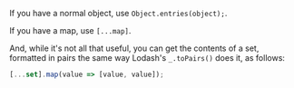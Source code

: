 If you have a normal object, use `Object.entries(object);`.

If you have a map, use `[...map]`.

And, while it's not all that useful, you can get the contents of a set, formatted in pairs the same way Lodash's `_.toPairs()` does it, as follows:

```javascript
[...set].map(value => [value, value]);
```
